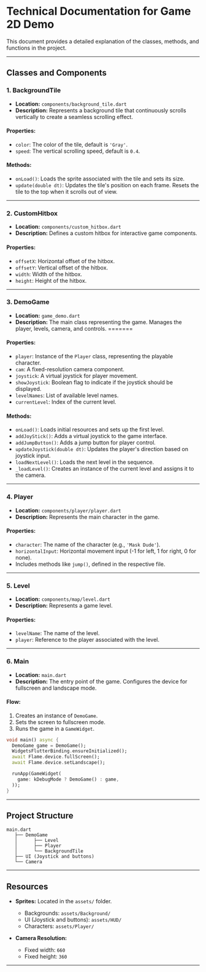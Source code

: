 
# **Technical Documentation for Game 2D Demo**

This document provides a detailed explanation of the classes, methods, and functions in the project.

---

## **Classes and Components**

### **1. BackgroundTile**
- **Location:** `components/background_tile.dart`
- **Description:** Represents a background tile that continuously scrolls vertically to create a seamless scrolling effect.

#### Properties:
- `color`: The color of the tile, default is `'Gray'`.
- `speed`: The vertical scrolling speed, default is `0.4`.

#### Methods:
- `onLoad()`: Loads the sprite associated with the tile and sets its size.
- `update(double dt)`: Updates the tile's position on each frame. Resets the tile to the top when it scrolls out of view.

---

### **2. CustomHitbox**
- **Location:** `components/custom_hitbox.dart`
- **Description:** Defines a custom hitbox for interactive game components.

#### Properties:
- `offsetX`: Horizontal offset of the hitbox.
- `offsetY`: Vertical offset of the hitbox.
- `width`: Width of the hitbox.
- `height`: Height of the hitbox.

---

### **3. DemoGame**
- **Location:** `game_demo.dart`
- **Description:** The main class representing the game. Manages the player, levels, camera, and controls.
=======


#### Properties:
- `player`: Instance of the `Player` class, representing the playable character.
- `cam`: A fixed-resolution camera component.
- `joystick`: A virtual joystick for player movement.
- `showJoystick`: Boolean flag to indicate if the joystick should be displayed.
- `levelNames`: List of available level names.
- `currentLevel`: Index of the current level.

#### Methods:
- `onLoad()`: Loads initial resources and sets up the first level.
- `addJoyStick()`: Adds a virtual joystick to the game interface.
- `addJumpButton()`: Adds a jump button for player control.
- `updateJoystick(double dt)`: Updates the player's direction based on joystick input.
- `loadNextLevel()`: Loads the next level in the sequence.
- `_loadLevel()`: Creates an instance of the current level and assigns it to the camera.

---

### **4. Player**
- **Location:** `components/player/player.dart`
- **Description:** Represents the main character in the game.

#### Properties:
- `character`: The name of the character (e.g., `'Mask Dude'`).
- `horizontalInput`: Horizontal movement input (-1 for left, 1 for right, 0 for none).
- Includes methods like `jump()`, defined in the respective file.

---

### **5. Level**
- **Location:** `components/map/level.dart`
- **Description:** Represents a game level.

#### Properties:
- `levelName`: The name of the level.
- `player`: Reference to the player associated with the level.

---

### **6. Main**
- **Location:** `main.dart`
- **Description:** The entry point of the game. Configures the device for fullscreen and landscape mode.

#### Flow:
1. Creates an instance of `DemoGame`.
2. Sets the screen to fullscreen mode.
3. Runs the game in a `GameWidget`.

```dart
void main() async {
  DemoGame game = DemoGame();
  WidgetsFlutterBinding.ensureInitialized();
  await Flame.device.fullScreen();
  await Flame.device.setLandscape();

  runApp(GameWidget(
    game: kDebugMode ? DemoGame() : game,
  ));
}
```

---

## **Project Structure**

```plaintext
main.dart
   ├── DemoGame
   │      ├── Level
   │      ├── Player
   │      └── BackgroundTile
   ├── UI (Joystick and buttons)
   └── Camera
```

---

## **Resources**

- **Sprites:** Located in the `assets/` folder.
  - Backgrounds: `assets/Background/`
  - UI (Joystick and buttons): `assets/HUD/`
  - Characters: `assets/Player/`

- **Camera Resolution:**
  - Fixed width: `660`
  - Fixed height: `360`

---
